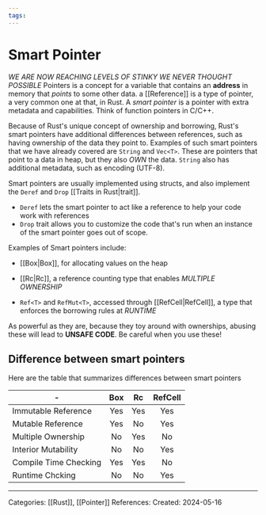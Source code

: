 ```yaml
---
tags:
---
```

# Smart Pointer
_WE ARE NOW REACHING LEVELS OF STINKY WE NEVER THOUGHT POSSIBLE_
Pointers is a concept for a variable that contains an **address** in memory that _points_ to some other data. a [[Reference]] is a type of pointer, a very common one at that, in Rust. A _smart pointer_ is a pointer with extra metadata and capabilities. Think of function pointers in C/C++. 

Because of Rust's unique concept of ownership and borrowing, Rust's smart pointers have additional differences between references, such as having ownership of the data they point to. Examples of such smart pointers that we have already covered are ```String``` and ```Vec<T>```. These are pointers that point to a data in heap, but they also _OWN_ the data. ```String``` also has additional metadata, such as encoding (UTF-8). 

Smart pointers are usually implemented using structs, and also implement the ```Deref``` and ```Drop``` [[Traits in Rust|trait]]. 
- ```Deref``` lets the smart pointer to act like a reference to help your code work with references
- ```Drop``` trait allows you to customize the code that's run when an instance of the smart pointer goes out of scope.

Examples of Smart pointers include: 
- [[Box|Box<T>]], for allocating values on the heap

- [[Rc|Rc<T>]], a reference counting type that enables _MULTIPLE OWNERSHIP_

- ```Ref<T>``` and ```RefMut<T>```, accessed through [[RefCell|RefCell<T>]], a type that enforces the borrowing rules at _RUNTIME_

As powerful as they are, because they toy around with ownerships, abusing these will lead to **UNSAFE CODE**. Be careful when you use these!


## Difference between smart pointers
Here are the table that summarizes differences between smart pointers

| -                     | Box | Rc  | RefCell |
| --------------------- |:---:|:---:|:-------:|
| Immutable Reference   | Yes | Yes |   Yes   |
| Mutable Reference     | Yes | No  |   Yes   |
| Multiple Ownership    | No  | Yes |   No    |
| Interior Mutability   | No  | No  |   Yes   |
| Compile Time Checking | Yes | Yes |   No    |
| Runtime Chcking       | No  | No  |   Yes   |



---
Categories: [[Rust]], [[Pointer]] 
References:
Created: 2024-05-16

